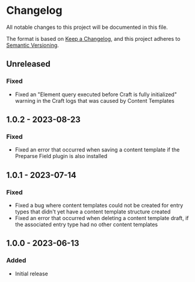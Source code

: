 # Changelog

All notable changes to this project will be documented in this file.

The format is based on [Keep a Changelog](https://keepachangelog.com/en/1.0.0/),
and this project adheres to [Semantic Versioning](https://semver.org/spec/v2.0.0.html).

## Unreleased

### Fixed
- Fixed an "Element query executed before Craft is fully initialized" warning in the Craft logs that was caused by Content Templates

## 1.0.2 - 2023-08-23

### Fixed
- Fixed an error that occurred when saving a content template if the Preparse Field plugin is also installed

## 1.0.1 - 2023-07-14

### Fixed
- Fixed a bug where content templates could not be created for entry types that didn't yet have a content template structure created
- Fixed an error that occurred when deleting a content template draft, if the associated entry type had no other content templates

## 1.0.0 - 2023-06-13

### Added
- Initial release
